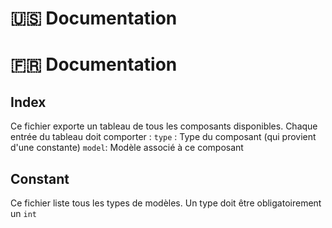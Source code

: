 # :us: Documentation

# :fr: Documentation

## Index

Ce fichier exporte un tableau de tous les composants disponibles.
Chaque entrée du tableau doit comporter : 
`type` : Type du composant (qui provient d'une constante)
`model`: Modèle associé à ce composant

## Constant

Ce fichier liste tous les types de modèles. Un type doit être obligatoirement un `int`